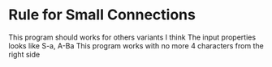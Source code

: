 # Rule for Small Connections
This program should works for others variants I think
The input properties looks like S-a, A-Ba
This program works with no more 4 characters from the right side
